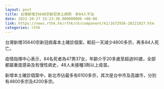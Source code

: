 ```yaml
---
layout: post
title: 台灣新增35640宗新冠本土病例　多84人不治
date: 2022-10-27 15:23:38.000000000 +08:00
link: https://news.rthk.hk/rthk/ch/component/k2/1672936-20221027.htm
categories: rthk
---
```


台灣新增35640宗新冠病毒本土確診個案，較前一天減少4600多宗，再多84人死亡。

疫情指揮中心表示，84名死者為47男37女，年齡介乎20多歲至超過90歲，全部都屬重度感染及有慢性病史，48人未接種3劑以上疫苗。

新增本土確診個案中，新北市佔最多有6100多宗，其次是台中市及高雄市，分別有4800多宗及4200多宗。
